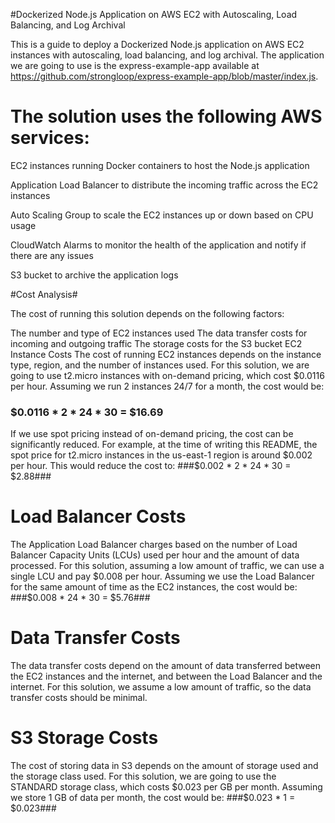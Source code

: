 #Dockerized Node.js Application on AWS EC2 with Autoscaling, Load Balancing, and Log Archival

This is a guide to deploy a Dockerized Node.js application on AWS EC2 instances with autoscaling, load balancing, and log archival. The application we are going to use is the express-example-app available at https://github.com/strongloop/express-example-app/blob/master/index.js.

# The solution uses the following AWS services:

EC2 instances running Docker containers to host the Node.js application

Application Load Balancer to distribute the incoming traffic across the EC2 instances

Auto Scaling Group to scale the EC2 instances up or down based on CPU usage

CloudWatch Alarms to monitor the health of the application and notify if there are any issues

S3 bucket to archive the application logs


#Cost Analysis#

The cost of running this solution depends on the following factors:

The number and type of EC2 instances used
The data transfer costs for incoming and outgoing traffic
The storage costs for the S3 bucket
EC2 Instance Costs
The cost of running EC2 instances depends on the instance type, region, and the number of instances used. For this solution, we are going to use t2.micro instances with on-demand pricing, which cost $0.0116 per hour. Assuming we run 2 instances 24/7 for a month, the cost would be:
 ### $0.0116 * 2 * 24 * 30 = $16.69 ###
 
 If we use spot pricing instead of on-demand pricing, the cost can be significantly reduced. For example, at the time of writing this README, the spot price for t2.micro instances in the us-east-1 region is around $0.002 per hour. This would reduce the cost to:
 ###$0.002 * 2 * 24 * 30 = $2.88###


# Load Balancer Costs #

The Application Load Balancer charges based on the number of Load Balancer Capacity Units (LCUs) used per hour and the amount of data processed. For this solution, assuming a low amount of traffic, we can use a single LCU and pay $0.008 per hour. Assuming we use the Load Balancer for the same amount of time as the EC2 instances, the cost would be:
###$0.008 * 24 * 30 = $5.76###

# Data Transfer Costs #

The data transfer costs depend on the amount of data transferred between the EC2 instances and the internet, and between the Load Balancer and the internet. For this solution, we assume a low amount of traffic, so the data transfer costs should be minimal.

# S3 Storage Costs #

The cost of storing data in S3 depends on the amount of storage used and the storage class used. For this solution, we are going to use the STANDARD storage class, which costs $0.023 per GB per month. Assuming we store 1 GB of data per month, the cost would be:
###$0.023 * 1 = $0.023###

